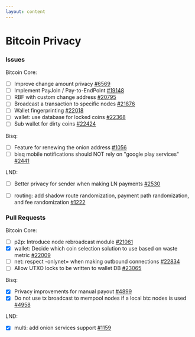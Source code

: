 ```yaml
---
layout: content
---
```


# Bitcoin Privacy

### Issues

Bitcoin Core:

- [ ] Improve change amount privacy [#6569](https://github.com/bitcoin/bitcoin/issues/6569)
- [ ] Implement PayJoin / Pay-to-EndPoint [#19148](https://github.com/bitcoin/bitcoin/issues/19148)
- [ ] RBF with custom change address [#20795](https://github.com/bitcoin/bitcoin/issues/20795)
- [ ] Broadcast a transaction to specific nodes [#21876](https://github.com/bitcoin/bitcoin/issues/21876)
- [ ] Wallet fingerprinting [#22018](https://github.com/bitcoin/bitcoin/issues/22018)
- [ ] wallet: use database for locked coins [#22368](https://github.com/bitcoin/bitcoin/issues/22368)
- [ ] Sub wallet for dirty coins [#22424](https://github.com/bitcoin/bitcoin/issues/22424)

Bisq:

- [ ] Feature for renewing the onion address [#1056](https://github.com/bisq-network/bisq/issues/1056)
- [ ] bisq mobile notifications should NOT rely on "google play services" [#2441](https://github.com/bisq-network/bisq/issues/2441)

LND:

- [ ] Better privacy for sender when making LN payments [#2530](https://github.com/lightningnetwork/lnd/issues/2530)
- [ ] routing: add shadow route randomization, payment path randomization, and fee randomization [#1222](https://github.com/lightningnetwork/lnd/issues/1222)




### Pull Requests

Bitcoin Core:

- [ ] p2p: Introduce node rebroadcast module [#21061](https://github.com/bitcoin/bitcoin/pull/21061)
- [x] wallet: Decide which coin selection solution to use based on waste metric [#22009](https://github.com/bitcoin/bitcoin/pull/22009)
- [ ] net: respect -onlynet= when making outbound connections [#22834](https://github.com/bitcoin/bitcoin/pull/22834)
- [ ] Allow UTXO locks to be written to wallet DB [#23065](https://github.com/bitcoin/bitcoin/pull/23065/)

Bisq:

- [x] Privacy improvements for manual payout [#4899](https://github.com/bisq-network/bisq/pull/4899)
- [x] Do not use tx broadcast to mempool nodes if a local btc nodes is used [#4958](https://github.com/bisq-network/bisq/pull/4958)

LND:

- [x] multi: add onion services support [#1159](https://github.com/lightningnetwork/lnd/pull/1159)
